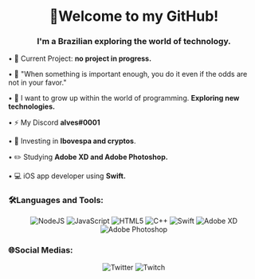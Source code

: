 <h1 align="center">👋Welcome to my GitHub!</h1>
<h3 align="center">I'm a Brazilian exploring the world of technology.</h3>

• 🔭 Current Project: **no project in progress.**

• 💬 "When something is important enough, you do it even if the odds are not in your favor."

• 🤝 I want to grow up within the world of programming. **Exploring new technologies.**

• ⚡ My Discord **alves#0001**

• 💸 Investing in **Ibovespa and cryptos**. 

• ✏️ Studying **Adobe XD and Adobe Photoshop.**

• 💻 iOS app developer using **Swift.**


<h3 align="left">🛠️Languages and Tools:</h3>
<p align="center">
  <img alt="NodeJS" src="https://img.shields.io/badge/node.js%20-%2343853D.svg?&style=for-the-badge&logo=node.js&logoColor=white"/>
  <img alt="JavaScript" src="https://img.shields.io/badge/javascript%20-%23323330.svg?&style=for-the-badge&logo=javascript&logoColor=%23F7DF1E"/>
  <img alt="HTML5" src="https://img.shields.io/badge/html5%20-%23E34F26.svg?&style=for-the-badge&logo=html5&logoColor=white"/>
  <img alt="C++" src="https://img.shields.io/badge/c++%20-%2300599C.svg?&style=for-the-badge&logo=c%2B%2B&ogoColor=white"/>
  <img alt="Swift" src="https://img.shields.io/badge/swift-%23FA7343.svg?&style=for-the-badge&logo=swift&logoColor=white"/>
  <img alt="Adobe XD" src="https://img.shields.io/badge/adobe%20xd%20-%23FF26BE.svg?&style=for-the-badge&logo=adobe%20xd&logoColor=white"/>
  <img alt="Adobe Photoshop" src="https://img.shields.io/badge/adobe%20photoshop%20-%2331A8FF.svg?&style=for-the-badge&logo=adobe%20photoshop&logoColor=white"/>
</p>

<h3 align="left">🌐Social Medias:</h3>
<p align="center">
  <img alt="Twitter" src="https://img.shields.io/badge/<alvesss_0> %20-%231DA1F2.svg?&style=for-the-badge&logo=Twitter&logoColor=white"/>
  <img alt="Twitch" src="https://img.shields.io/badge/<alvess_01>%20-%239146FF.svg?&style=for-the-badge&logo=Twitch&logoColor=white"/>
</p>
